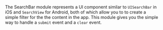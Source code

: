 The SearchBar module represents a UI component similar to `UISearchBar` in iOS and `SearchView` for Android, both of which allow you to to create a simple filter for the the content in the app. 
This module gives you the simple way to handle a `submit` event and a `clear` event.